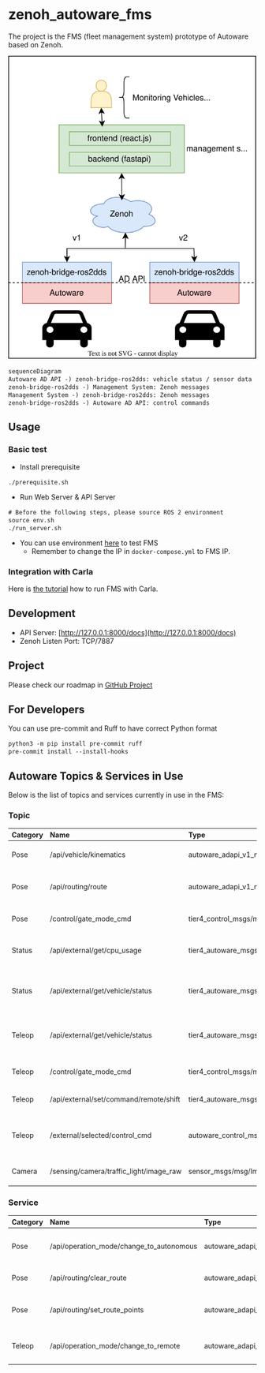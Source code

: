 # zenoh_autoware_fms

The project is the FMS (fleet management system) prototype of Autoware based on Zenoh.

![FMS Architecture](resource/Autoware_FMS_Zenoh_Architecture.svg)

```mermaid
sequenceDiagram
Autoware AD API -) zenoh-bridge-ros2dds: vehicle status / sensor data
zenoh-bridge-ros2dds -) Management System: Zenoh messages
Management System -) zenoh-bridge-ros2dds: Zenoh messages
zenoh-bridge-ros2dds -) Autoware AD API: control commands
```

## Usage

### Basic test

- Install prerequisite

```shell
./prerequisite.sh
```

- Run Web Server & API Server

```shell
# Before the following steps, please source ROS 2 environment
source env.sh
./run_server.sh
```

- You can use environment [here](https://github.com/evshary/zenoh_demo_docker_env/tree/main/autoware_multiple_fms) to test FMS
  - Remember to change the IP in `docker-compose.yml` to FMS IP.

### Integration with Carla

Here is [the tutorial](https://autoware-carla-launch.readthedocs.io/en/latest/scenarios/fms.html) how to run FMS with Carla.

## Development

- API Server: [http://127.0.0.1:8000/docs](http://127.0.0.1:8000/docs)
- Zenoh Listen Port: TCP/7887

## Project

Please check our roadmap in [GitHub Project](https://github.com/users/evshary/projects/2)

## For Developers

You can use pre-commit and Ruff to have correct Python format

```shell
python3 -m pip install pre-commit ruff
pre-commit install --install-hooks
```

## Autoware Topics & Services in Use

Below is the list of topics and services currently in use in the FMS:

### Topic

| Category | Name                                    | Type                                                                 | Description                                | Note                                                              |
| :------- | :-------------------------------------- | :------------------------------------------------------------------- | :----------------------------------------- | :---------------------------------------------------------------- |
| Pose     | /api/vehicle/kinematics                 | autoware_adapi_v1_msgs/msg/VehicleKinematics                         | Retrieve vehicle kinematics                |                                                                   |
| Pose     | /api/routing/route                      | autoware_adapi_v1_msgs/msg/Route                                     | Retrieve the route and goal position       |                                                                   |
| Pose     | /control/gate_mode_cmd                  | tier4_control_msgs/msg/GateMode                                      | Set the gate mode to AUTO                  | To be replaced by /api/operation_mode/enable_autoware_control     |
| Status   | /api/external/get/cpu_usage             | tier4_autoware_msgs/tier4_external_api_msgs/msg/CpuUsage             | Retrieve current CPU usage statistics      |                                                                   |
| Status   | /api/external/get/vehicle/status        | tier4_autoware_msgs/tier4_external_api_msgs/msg/VehicleStatusStamped | Retrieve gear shift and turn signal status |                                                                   |
| Teleop   | /api/external/get/vehicle/status        | tier4_autoware_msgs/tier4_external_api_msgs/msg/VehicleStatusStamped | Retrieve gear shift and turn signal status |                                                                   |
| Teleop   | /control/gate_mode_cmd                  | tier4_control_msgs/msg/GateMode                                      | Set the gate mode to External              | To be replaced by /api/operation_mode/disable_autoware_control    |
| Teleop   | /api/external/set/command/remote/shift  | tier4_autoware_msgs/tier4_external_api_msgs/msg/GearShiftStamped     | Set gear shift from FMS                    |                                                                   |
| Teleop   | /external/selected/control_cmd          | autoware_control_msgs/msg/Control                                    | Set the target speed and steering angle    | AWS currently does not provide an API for setting speed           |
| Camera   | /sensing/camera/traffic_light/image_raw | sensor_msgs/msg/Image                                                | Retrieve camera image                      | AWS currently does not provide an API for streaming camera images |

### Service

| Category | Name                                     | Type                                           | Description                             |
| :------- | :--------------------------------------- | :--------------------------------------------- | :-------------------------------------- |
| Pose     | /api/operation_mode/change_to_autonomous | autoware_adapi_v1_msgs/srv/ChangeOperationMode | Change the operation mode to autonomous |
| Pose     | /api/routing/clear_route                 | autoware_adapi_v1_msgs/srv/ClearRoute          | Clear the currently set route           |
| Pose     | /api/routing/set_route_points            | autoware_adapi_v1_msgs/srv/SetRoutePoints      | Define the route goal and waypoints     |
| Teleop   | /api/operation_mode/change_to_remote     | autoware_adapi_v1_msgs/srv/ChangeOperationMode | Change the operation mode to remote     |

